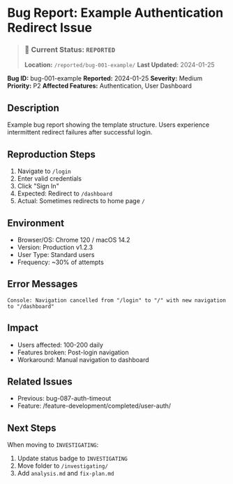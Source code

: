 # Bug Report: Example Authentication Redirect Issue

> ### 🔴 Current Status: `REPORTED`
> **Location:** `/reported/bug-001-example/`
> **Last Updated:** 2024-01-25

**Bug ID:** bug-001-example
**Reported:** 2024-01-25
**Severity:** Medium
**Priority:** P2
**Affected Features:** Authentication, User Dashboard

## Description
Example bug report showing the template structure. Users experience intermittent redirect failures after successful login.

## Reproduction Steps
1. Navigate to `/login`
2. Enter valid credentials
3. Click "Sign In"
4. Expected: Redirect to `/dashboard`
5. Actual: Sometimes redirects to home page `/`

## Environment
- Browser/OS: Chrome 120 / macOS 14.2
- Version: Production v1.2.3
- User Type: Standard users
- Frequency: ~30% of attempts

## Error Messages
```
Console: Navigation cancelled from "/login" to "/" with new navigation to "/dashboard"
```

## Impact
- Users affected: 100-200 daily
- Features broken: Post-login navigation
- Workaround: Manual navigation to dashboard

## Related Issues
- Previous: bug-087-auth-timeout
- Feature: /feature-development/completed/user-auth/

## Next Steps
When moving to `INVESTIGATING`:
1. Update status badge to `INVESTIGATING`
2. Move folder to `/investigating/`
3. Add `analysis.md` and `fix-plan.md`